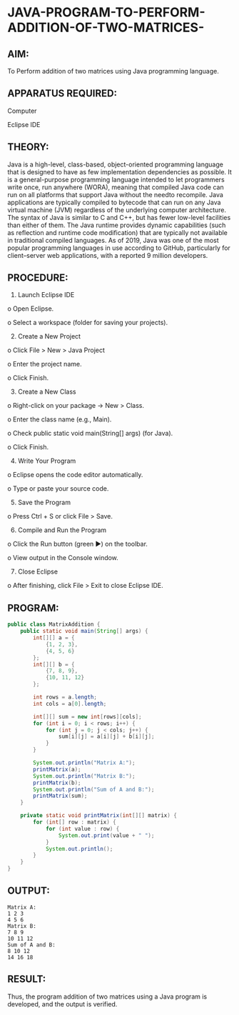 # JAVA-PROGRAM-TO-PERFORM-ADDITION-OF-TWO-MATRICES-

## AIM:
To Perform addition of two matrices using Java programming language.

## APPARATUS REQUIRED:

Computer

Eclipse IDE

## THEORY:

Java is a high-level, class-based, object-oriented programming language that is designed to have as few implementation dependencies as possible. It is a general-purpose programming language intended to let programmers write once, run anywhere (WORA), meaning that compiled Java code can run on all platforms that support Java without the needto recompile. Java applications are typically compiled to bytecode that can run on any Java virtual machine (JVM) regardless of the underlying computer architecture. The syntax of Java is similar to C and C++, but has fewer low-level facilities than either of them. The Java runtime provides dynamic capabilities (such as reflection and runtime code modification) that are typically not available in traditional compiled languages. As of 2019, Java was one of the most popular programming languages in use according to GitHub, particularly for client–server web applications, with a reported 9 million developers.


## PROCEDURE:

1. Launch Eclipse IDE

o Open Eclipse.

o Select a workspace (folder for saving your projects).

2. Create a New Project

o Click File > New > Java Project

o Enter the project name.

o Click Finish.

3. Create a New Class 

o Right-click on your package → New > Class.

o Enter the class name (e.g., Main).

o Check public static void main(String[] args) (for Java).

o Click Finish.

4. Write Your Program

o Eclipse opens the code editor automatically.

o Type or paste your source code.

5. Save the Program

o Press Ctrl + S or click File > Save.

6. Compile and Run the Program

o Click the Run button (green ▶) on the toolbar.

o View output in the Console window.

7. Close Eclipse

o After finishing, click File > Exit to close Eclipse IDE.


## PROGRAM:
```java
public class MatrixAddition {
    public static void main(String[] args) {
        int[][] a = {
            {1, 2, 3},
            {4, 5, 6}
        };
        int[][] b = {
            {7, 8, 9},
            {10, 11, 12}
        };

        int rows = a.length;
        int cols = a[0].length;

        int[][] sum = new int[rows][cols];
        for (int i = 0; i < rows; i++) {
            for (int j = 0; j < cols; j++) {
                sum[i][j] = a[i][j] + b[i][j];
            }
        }

        System.out.println("Matrix A:");
        printMatrix(a);
        System.out.println("Matrix B:");
        printMatrix(b);
        System.out.println("Sum of A and B:");
        printMatrix(sum);
    }

    private static void printMatrix(int[][] matrix) {
        for (int[] row : matrix) {
            for (int value : row) {
                System.out.print(value + " ");
            }
            System.out.println();
        }
    }
}
```
## OUTPUT:
```
Matrix A:
1 2 3
4 5 6
Matrix B:
7 8 9
10 11 12
Sum of A and B:
8 10 12
14 16 18
```
## RESULT:

Thus, the program addition of two matrices using a Java program is developed, and the output is verified. 


